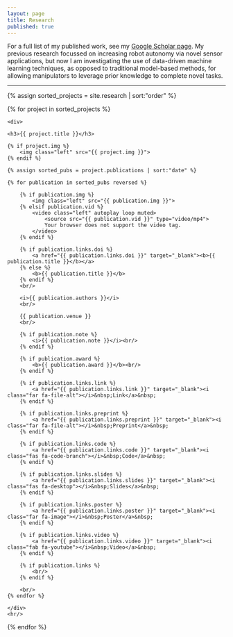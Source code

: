 ```yaml
---
layout: page
title: Research
published: true
---
```


<p>For a full list of my published work, see my <a href="scholar.google.com/citations?user=p3NT2IoAAAAJ&hl=en">Google Scholar page</a>. My previous research focussed on increasing robot autonomy via novel sensor applications, but now I am investigating the use of data-driven machine learning techniques, as opposed to traditional model-based methods, for allowing manipulators to leverage prior knowledge to complete novel tasks.</p>

<hr/>

<div>
{% assign sorted_projects = site.research | sort:"order" %}

{% for project in sorted_projects %}

    <div>
    
    <h3>{{ project.title }}</h3>
    
    {% if project.img %}
        <img class="left" src="{{ project.img }}">
    {% endif %}
    
    {% assign sorted_pubs = project.publications | sort:"date" %}
    
    {% for publication in sorted_pubs reversed %}

        {% if publication.img %}
            <img class="left" src="{{ publication.img }}">
        {% elsif publication.vid %}
            <video class="left" autoplay loop muted>
                <source src="{{ publication.vid }}" type="video/mp4">
                Your browser does not support the video tag.
            </video>
        {% endif %}
  
        {% if publication.links.doi %}
            <a href="{{ publication.links.doi }}" target="_blank"><b>{{ publication.title }}</b></a>
        {% else %}
            <b>{{ publication.title }}</b>
        {% endif %}
        <br/>

        <i>{{ publication.authors }}</i>
        <br/>

        {{ publication.venue }}
        <br/>

        {% if publication.note %}
            <i>{{ publication.note }}</i><br/>
        {% endif %}

        {% if publication.award %}
            <b>{{ publication.award }}</b><br/>
        {% endif %}

        {% if publication.links.link %}
            <a href="{{ publication.links.link }}" target="_blank"><i class="far fa-file-alt"></i>&nbsp;Link</a>&nbsp;
        {% endif %}
        
        {% if publication.links.preprint %}
            <a href="{{ publication.links.preprint }}" target="_blank"><i class="far fa-file-alt"></i>&nbsp;Preprint</a>&nbsp;
        {% endif %}

        {% if publication.links.code %}
            <a href="{{ publication.links.code }}" target="_blank"><i class="fas fa-code-branch"></i>&nbsp;Code</a>&nbsp;
        {% endif %}

        {% if publication.links.slides %}
            <a href="{{ publication.links.slides }}" target="_blank"><i class="fas fa-desktop"></i>&nbsp;Slides</a>&nbsp;
        {% endif %}

        {% if publication.links.poster %}
            <a href="{{ publication.links.poster }}" target="_blank"><i class="far fa-image"></i>&nbsp;Poster</a>&nbsp;
        {% endif %}

        {% if publication.links.video %}
            <a href="{{ publication.links.video }}" target="_blank"><i class="fab fa-youtube"></i>&nbsp;Video</a>&nbsp;
        {% endif %}

        {% if publication.links %}
            <br/>
        {% endif %}
        
        <br/>
    {% endfor %}

    </div>
    <hr/>
{% endfor %}
</div>
